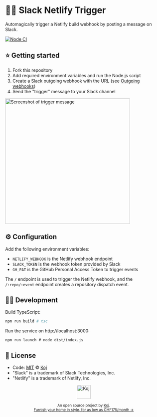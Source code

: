 # 🔔🌐 Slack Netlify Trigger

Automagically trigger a Netlify build webhook by posting a message on Slack.

[![Node CI](https://github.com/koj-co/slack-netlify-trigger/workflows/Node%20CI/badge.svg)](https://github.com/koj-co/slack-netlify-trigger/actions?query=workflow%3A%22Node+CI%22)

## ⭐ Getting started

1. Fork this repository
1. Add required environment variables and run the Node.js script
1. Create a Slack outgoing webhook with the URL (see [Outgoing webhooks](https://api.slack.com/outgoing-webhooks))
1. Send the "trigger" message to your Slack channel

<img alt="Screenshot of trigger message" width="400" src="https://raw.githubusercontent.com/koj-co/slack-netlify-trigger/master/screenshot.png">

## ⚙️ Configuration

Add the following environment variables:

- `NETLIFY_WEBHOOK` is the Netlify webhook endpoint
- `SLACK_TOKEN` is the webhook token provided by Slack
- `GH_PAT` is the GitHub Personal Access Token to trigger events

The `/` endpoint is used to trigger the Netlify webhook, and the `/:repo/:event` endpoint creates a repository dispatch event.

## 👩‍💻 Development

Build TypeScript:

```bash
npm run build # tsc
```

Run the service on http://localhost:3000:

```
npm run launch # node dist/index.js
```

## 📄 License

- Code: [MIT](./LICENSE) © [Koj](https://koj.co)
- "Slack" is a trademark of Slack Technologies, Inc.
- "Netlify" is a trademark of Netlify, Inc.

<p align="center">
  <a href="https://koj.co">
    <img width="44" alt="Koj" src="https://kojcdn.com/v1598284251/website-v2/koj-github-footer_m089ze.svg">
  </a>
</p>
<p align="center">
  <sub>An open source project by <a href="https://koj.co">Koj</a>. <br> <a href="https://koj.co">Furnish your home in style, for as low as CHF175/month →</a></sub>
</p>
